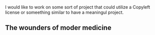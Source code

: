 I would like to work on some sort of project that could utilize a Copyleft license or someething similar to have a meaningul project.
<h2>The wounders of moder medicine</h2>
